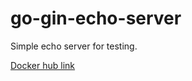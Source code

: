 # go-gin-echo-server

Simple echo server for testing.

[Docker hub link](https://hub.docker.com/r/seeingu/gin-echo-server)
